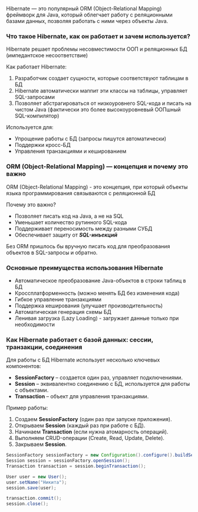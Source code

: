 
Hibernate — это популярный ORM (Object-Relational Mapping) фреймворк для Java, который облегчает работу с реляционными базами данных, позволяя работать с ними через объекты Java.

### **Что такое Hibernate, как он работает и зачем используется?**

Hibernate решает проблемы несовместимости ООП и реляционных БД (импедантское несоответствие)

Как работает Hibernate:
1. Разработчик создает сущности, которые соответствуют таблицам в БД
2. Hibernate автоматически маппит эти классы на таблицы, управляет SQL-запросами
3. Позволяет абстрагироваться от низкоуровнего SQL-кода и писать на чистом Java (фактически это более высокоуровневый ООПшный SQL-компилятор)

Используется для:
- Упрощение работы с БД (запросы пишутся автоматически)
- Поддержки кросс-БД
- Управления транзакциями и кешированием

### **ORM (Object-Relational Mapping) — концепция и почему это важно**

ORM (Object-Relational Mapping) - это концепция, при который объекты языка программирования связываются с реляционной БД

Почему это важно?
- Позволяет писать код на Java, а не на SQL
- Уменьшает количество рутинного SQL-кода 
- Поддерживает переносимость между разными СУБД
- Обеспечивает защиту от ___SQL-инъекций___

Без ORM пришлось бы вручную писать код для преобразования объектов в SQL-запросы и обратно.

### **Основные преимущества использования Hibernate**

- Автоматическое преобразование Java-объектов в строки таблиц в БД
- Кроссплатформенность (можно менять БД без изменения кода)
- Гибкое управление транзакциями
- Поддержка кеширования (улучшает производительность)
- Автоматическая генерация схемы БД
- Ленивая загрузка (Lazy Loading) - загружает данные только при необходимости

### **Как Hibernate работает с базой данных: сессии, транзакции, соединения**

Для работы с БД Hibernate использует несколько ключевых компонентов:
- **SessionFactory** – создается один раз, управляет подключениями.
- **Session** – эквивалентно соединению с БД, используется для работы с объектами.
- **Transaction** – объект для управления транзакциями.

Пример работы:
1. Создаем **SessionFactory** (один раз при запуске приложения).
2. Открываем **Session** (каждый раз при работе с БД).
3. Начинаем **Transaction** (если нужна атомарность операций).
4. Выполняем CRUD-операции (Create, Read, Update, Delete).
5. Закрываем **Session**.

```java
SessionFactory sessionFactory = new Configuration().configure().buildSessionFactory();
Session session = sessionFactory.openSession();
Transaction transaction = session.beginTransaction();

User user = new User();
user.setName("Никита");
session.save(user);

transaction.commit();
session.close();
```



